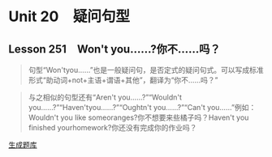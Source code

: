 ﻿ # Unit 20　疑问句型
 ## Lesson 251　Won't you……?你不……吗？
 
> 句型“Won'tyou……”也是一般疑问句，是否定式的疑问句式。可以写成标准形式“助动词+not+主语+谓语+其他”，翻译为“你不……吗？”

> 与之相似的句型还有“Aren't you……?”“Wouldn't you……?”“Haven'tyou……?”“Oughtn't you……?”“Can't you……”例如：Wouldn't you like someoranges?你不想要来些橘子吗？Haven't you finished yourhomework?你还没有完成你的作业吗？


 [生成题库](./question/f251.json)